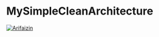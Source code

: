 # MySimpleCleanArchitecture
[![Arifaizin](https://circleci.com/gh/narumiya1/MySimpleCleanArchitecture.svg?style=svg)](https://circleci.com/gh/narumiya1/MySimpleCleanArchitecture)
